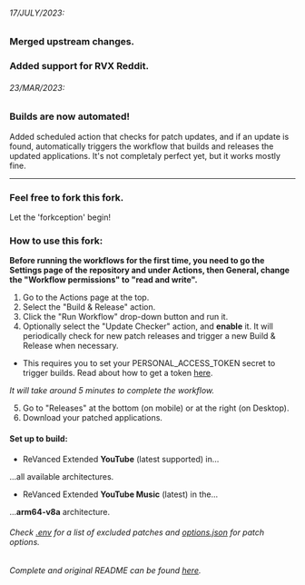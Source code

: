 ###### 17/JULY/2023:
### Merged upstream changes.
### Added support for RVX Reddit.

###### 23/MAR/2023:
### Builds are now automated!
Added scheduled action that checks for patch updates, and if an update is found, automatically triggers the workflow that builds and releases the updated applications. It's not completaly perfect yet, but it works mostly fine.


<hr>

### Feel free to fork this fork.
Let the 'forkception' begin!

### How to use this fork:

**Before running the workflows for the first time, you need to go the Settings page of the repository and under Actions, then General, change the "Workflow permissions" to "read and write".**

1. Go to the Actions page at the top.
2. Select the "Build & Release" action.
3. Click the "Run Workflow" drop-down button and run it.
4. Optionally select the "Update Checker" action, and **enable** it. It will periodically check for new patch releases and trigger a new Build & Release when necessary.

* This requires you to set your PERSONAL_ACCESS_TOKEN secret to trigger builds. Read about how to get a token [here](https://docs.github.com/en/authentication/keeping-your-account-and-data-secure/managing-your-personal-access-tokens).

*It will take around 5 minutes to complete the workflow.*

5. Go to "Releases" at the bottom (on mobile) or at the right (on Desktop).
6. Download your patched applications.

#### Set up to build:
* ReVanced Extended **YouTube** (latest supported) in...

...all available architectures.
* ReVanced Extended **YouTube Music** (latest) in the...

...**arm64-v8a** architecture.



###### Check [.env](https://github.com/Spacellary/docker-py-revanced/blob/main/.env) for a list of excluded patches and [options.json](https://github.com/Spacellary/docker-py-revanced/blob/main/apks/options.json) for patch options.
###### Complete and original README can be found [here](https://github.com/Spacellary/docker-py-revanced/blob/main/README-ORIGINAL.md).
